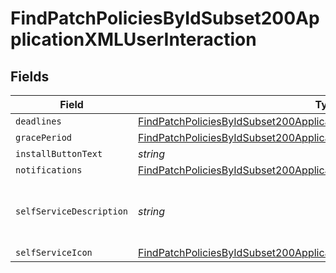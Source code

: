 # FindPatchPoliciesByIdSubset200ApplicationXMLUserInteraction


## Fields

| Field                                                                                                                                                                               | Type                                                                                                                                                                                | Required                                                                                                                                                                            | Description                                                                                                                                                                         | Example                                                                                                                                                                             |
| ----------------------------------------------------------------------------------------------------------------------------------------------------------------------------------- | ----------------------------------------------------------------------------------------------------------------------------------------------------------------------------------- | ----------------------------------------------------------------------------------------------------------------------------------------------------------------------------------- | ----------------------------------------------------------------------------------------------------------------------------------------------------------------------------------- | ----------------------------------------------------------------------------------------------------------------------------------------------------------------------------------- |
| `deadlines`                                                                                                                                                                         | [FindPatchPoliciesByIdSubset200ApplicationXMLUserInteractionDeadlines](../../models/operations/findpatchpoliciesbyidsubset200applicationxmluserinteractiondeadlines.md)             | :heavy_minus_sign:                                                                                                                                                                  | N/A                                                                                                                                                                                 |                                                                                                                                                                                     |
| `gracePeriod`                                                                                                                                                                       | [FindPatchPoliciesByIdSubset200ApplicationXMLUserInteractionGracePeriod](../../models/operations/findpatchpoliciesbyidsubset200applicationxmluserinteractiongraceperiod.md)         | :heavy_minus_sign:                                                                                                                                                                  | N/A                                                                                                                                                                                 |                                                                                                                                                                                     |
| `installButtonText`                                                                                                                                                                 | *string*                                                                                                                                                                            | :heavy_minus_sign:                                                                                                                                                                  | N/A                                                                                                                                                                                 | Update                                                                                                                                                                              |
| `notifications`                                                                                                                                                                     | [FindPatchPoliciesByIdSubset200ApplicationXMLUserInteractionNotifications](../../models/operations/findpatchpoliciesbyidsubset200applicationxmluserinteractionnotifications.md)     | :heavy_minus_sign:                                                                                                                                                                  | N/A                                                                                                                                                                                 |                                                                                                                                                                                     |
| `selfServiceDescription`                                                                                                                                                            | *string*                                                                                                                                                                            | :heavy_minus_sign:                                                                                                                                                                  | N/A                                                                                                                                                                                 | Latest update for Google Chrome                                                                                                                                                     |
| `selfServiceIcon`                                                                                                                                                                   | [FindPatchPoliciesByIdSubset200ApplicationXMLUserInteractionSelfServiceIcon](../../models/operations/findpatchpoliciesbyidsubset200applicationxmluserinteractionselfserviceicon.md) | :heavy_minus_sign:                                                                                                                                                                  | N/A                                                                                                                                                                                 |                                                                                                                                                                                     |